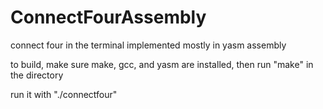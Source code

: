# ConnectFourAssembly
connect four in the terminal implemented mostly in yasm assembly

to build, make sure make, gcc, and yasm are installed, then run "make" in the directory

run it with "./connectfour"
